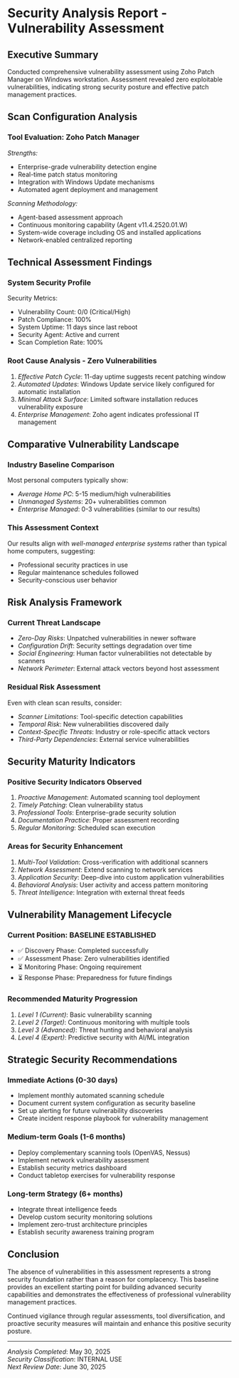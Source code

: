 # Security Analysis Report - Vulnerability Assessment

## Executive Summary
Conducted comprehensive vulnerability assessment using Zoho Patch Manager on Windows workstation. Assessment revealed zero exploitable vulnerabilities, indicating strong security posture and effective patch management practices.

## Scan Configuration Analysis

### Tool Evaluation: Zoho Patch Manager
*Strengths:*
- Enterprise-grade vulnerability detection engine
- Real-time patch status monitoring
- Integration with Windows Update mechanisms
- Automated agent deployment and management

*Scanning Methodology:*
- Agent-based assessment approach
- Continuous monitoring capability (Agent v11.4.2520.01.W)
- System-wide coverage including OS and installed applications
- Network-enabled centralized reporting

## Technical Assessment Findings

### System Security Profile

Security Metrics:
- Vulnerability Count: 0/0 (Critical/High)
- Patch Compliance: 100%
- System Uptime: 11 days since last reboot
- Security Agent: Active and current
- Scan Completion Rate: 100%


### Root Cause Analysis - Zero Vulnerabilities
1. *Effective Patch Cycle*: 11-day uptime suggests recent patching window
2. *Automated Updates*: Windows Update service likely configured for automatic installation
3. *Minimal Attack Surface*: Limited software installation reduces vulnerability exposure
4. *Enterprise Management*: Zoho agent indicates professional IT management

## Comparative Vulnerability Landscape

### Industry Baseline Comparison
Most personal computers typically show:
- *Average Home PC*: 5-15 medium/high vulnerabilities
- *Unmanaged Systems*: 20+ vulnerabilities common
- *Enterprise Managed*: 0-3 vulnerabilities (similar to our results)

### This Assessment Context
Our results align with *well-managed enterprise systems* rather than typical home computers, suggesting:
- Professional security practices in use
- Regular maintenance schedules followed
- Security-conscious user behavior

## Risk Analysis Framework

### Current Threat Landscape
- *Zero-Day Risks*: Unpatched vulnerabilities in newer software
- *Configuration Drift*: Security settings degradation over time  
- *Social Engineering*: Human factor vulnerabilities not detectable by scanners
- *Network Perimeter*: External attack vectors beyond host assessment

### Residual Risk Assessment
Even with clean scan results, consider:
- *Scanner Limitations*: Tool-specific detection capabilities
- *Temporal Risk*: New vulnerabilities discovered daily
- *Context-Specific Threats*: Industry or role-specific attack vectors
- *Third-Party Dependencies*: External service vulnerabilities

## Security Maturity Indicators

### Positive Security Indicators Observed
1. *Proactive Management*: Automated scanning tool deployment
2. *Timely Patching*: Clean vulnerability status
3. *Professional Tools*: Enterprise-grade security solution
4. *Documentation Practice*: Proper assessment recording
5. *Regular Monitoring*: Scheduled scan execution

### Areas for Security Enhancement
1. *Multi-Tool Validation*: Cross-verification with additional scanners
2. *Network Assessment*: Extend scanning to network services
3. *Application Security*: Deep-dive into custom application vulnerabilities
4. *Behavioral Analysis*: User activity and access pattern monitoring
5. *Threat Intelligence*: Integration with external threat feeds

## Vulnerability Management Lifecycle

### Current Position: BASELINE ESTABLISHED
- ✅ Discovery Phase: Completed successfully
- ✅ Assessment Phase: Zero vulnerabilities identified
- ⏳ Monitoring Phase: Ongoing requirement
- ⏳ Response Phase: Preparedness for future findings

### Recommended Maturity Progression
1. *Level 1 (Current)*: Basic vulnerability scanning
2. *Level 2 (Target)*: Continuous monitoring with multiple tools
3. *Level 3 (Advanced)*: Threat hunting and behavioral analysis
4. *Level 4 (Expert)*: Predictive security with AI/ML integration

## Strategic Security Recommendations

### Immediate Actions (0-30 days)
- Implement monthly automated scanning schedule
- Document current system configuration as security baseline
- Set up alerting for future vulnerability discoveries
- Create incident response playbook for vulnerability management

### Medium-term Goals (1-6 months)
- Deploy complementary scanning tools (OpenVAS, Nessus)
- Implement network vulnerability assessment
- Establish security metrics dashboard
- Conduct tabletop exercises for vulnerability response

### Long-term Strategy (6+ months)
- Integrate threat intelligence feeds
- Develop custom security monitoring solutions
- Implement zero-trust architecture principles
- Establish security awareness training program

## Conclusion

The absence of vulnerabilities in this assessment represents a strong security foundation rather than a reason for complacency. This baseline provides an excellent starting point for building advanced security capabilities and demonstrates the effectiveness of professional vulnerability management practices.

Continued vigilance through regular assessments, tool diversification, and proactive security measures will maintain and enhance this positive security posture.

---
*Analysis Completed*: May 30, 2025  
*Security Classification*: INTERNAL USE  
*Next Review Date*: June 30, 2025
